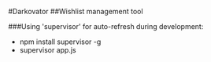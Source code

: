 #Darkovator
##Wishlist management tool


###Using 'supervisor' for auto-refresh during development:
- npm install supervisor -g
- supervisor app.js